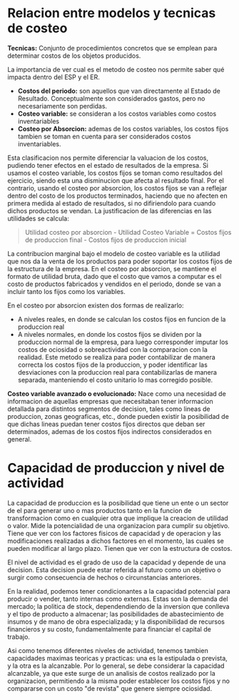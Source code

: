 # Relacion entre modelos y tecnicas de costeo

**Tecnicas:** Conjunto de procedimientos concretos que se emplean para determinar costos de los objetos producidos.

La importancia de ver cual es el metodo de costeo nos permite saber qué impacta dentro del ESP y el ER.

- **Costos del periodo:** son aquellos que van directamente al Estado de Resultado. Conceptualmente son considerados gastos, pero no necesariamente son perdidas.
- **Costeo variable:** se consideran a los costos variables como costos inventariables
- **Costeo por Absorcion:** ademas de los costos variables, los costos fijos tambien se toman en cuenta para ser considerados costos inventariables.

Esta clasificacion nos permite diferenciar la valuacion de los costos, pudiendo tener efectos en el estado de resultados de la empresa. Si usamos el costeo variable, los costos fijos se toman como resultados del ejercicio, siendo esta una disminucion que afecta al resultado final. Por el contrario, usando el costeo por absorcion, los costos fijos se van a reflejar dentro del costo de los productos terminados, haciendo que no afecten en primera medida al estado de resultados, si no difiriendolo para cuando dichos productos se vendan. La justificacion de las diferencias en las utilidades se calcula:

> Utilidad costeo por absorcion - Utilidad Costeo Variable = Costos fijos de produccion final - Costos fijos de produccion inicial

La contribucion marginal bajo el modelo de costeo variable es la utilidad que nos da la venta de los productos para poder soportar los costos fijos de la estructura de la empresa. En el costeo por absorcion, se mantiene el formato de utilidad bruta, dado que el costo que vamos a computar es el costo de productos fabricados y vendidos en el periodo, donde se van a incluir tanto los fijos como los variables.

En el costeo por absorcion existen dos formas de realizarlo:

- A niveles reales, en donde se calculan los costos fijos en funcion de la produccion real
- A niveles normales, en donde los costos fijos se dividen por la produccion normal de la empresa, para luego corresponder imputar los costos de ociosidad o sobreactividad con la comparacion con la realidad. Este metodo se realiza para poder contabilizar de manera correcta los costos fijos de la produccion, y poder identificar las desviaciones con la produccion real para contabilizarlas de manera separada, manteniendo el costo unitario lo mas corregido posible.

**Costeo variable avanzado o evolucionado:** Nace como una necesidad de informacion de aquellas empresas que necesitaban tener informacion detallada para distintos segmentos de decision, tales como lineas de produccion, zonas geograficas, etc., donde pueden existir la posibilidad de que dichas lineas puedan tener costos fijos directos que deban ser determinados, ademas de los costos fijos indirectos considerados en general.

# Capacidad de produccion y nivel de actividad

La capacidad de produccion es la posibilidad que tiene un ente o un sector de el para generar uno o mas productos tanto en la funcion de transformacion como en cualquier otra que implique la creacion de utilidad o valor. Mide la potencialidad de una organizacion para cumplir su objetivo. Tiene que ver con los factores fisicos de capacidad y de operacion y las modificaciones realizadas a dichos factores en el momento, las cuales se pueden modificar al largo plazo. Tienen que ver con la estructura de costos.

El nivel de actividad es el grado de uso de la capacidad y depende de una decision. Esta decision puede estar referida al futuro como un objetivo o surgir como consecuencia de hechos o circunstancias anteriores.

En la realidad, podemos tener condicionantes a la capacidad potencial para producir o vender, tanto internas como externas. Estas son la demanda del mercado; la politica de stock, dependendiendo de la inversion que conlleva y el tipo de producto a almacenar; las posibilidades de abastecimiento de insumos y de mano de obra especializada; y la disponibilidad de recursos financieros y su costo, fundamentalmente para financiar el capital de trabajo.

Asi como tenemos diferentes niveles de actividad, tenemos tambien capacidades maximas teoricas y practicas: una es la estipulada o prevista, y la otra es la alcanzable. Por lo general, se debe considerar la capacidad alcanzable, ya que este surge de un analisis de costos realizado por la organizacion, permitiendo a la misma poder establecer los costos fijos y no compararse con un costo "de revista" que genere siempre ociosidad.  

